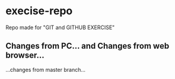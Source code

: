 # execise-repo
Repo made for "GIT and GITHUB EXERCISE"

Changes from PC...
and
Changes from web browser...
---
...changes from master branch...
